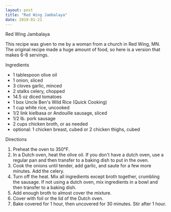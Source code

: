 ```yaml
---
layout: post
title: "Red Wing Jambalaya"
date: 2019-01-21
---
```


Red Wing Jambalaya

This recipe was given to me by a woman from a church in Red Wing, MN. The original recipe made a huge amount of food, so here is a version that makes 6-8 servings.

Ingredients
- 1 tablespoon olive oil
- 1 onion, sliced
- 3 cloves garlic, minced
- 2 stalks celery, chopped
- 14.5 oz diced tomatoes
- 1 box Uncle Ben's Wild Rice (Quick Cooking)
- 1 cup white rice, uncooked
- 1/2 link kielbasa or Andouille sausage, sliced
- 1/2 lb. pork sausage
- 2 cups chicken broth, or as needed
- optional: 1 chicken breast, cubed or 2 chicken thighs, cubed

Directions
1. Preheat the oven to 350°F.
2. In a Dutch oven, heat the olive oil. If you don't have a dutch oven, use a regular pan and then transfer to a baking dish to put in the oven.
3. Cook the onions until tender, add garlic, and saute for a few more minutes. Add the celery.
4. Turn off the heat. Mix all ingredients except broth together, crumbling the sausage. If not using a dutch oven, mix ingredients in a bowl and then transfer to a baking dish.
5. Add enough broth to almost cover the mixture.
6. Cover with foil or the lid of the Dutch oven.
7. Bake covered for 1 hour, then uncovered for 30 minutes. Stir after 1 hour.
